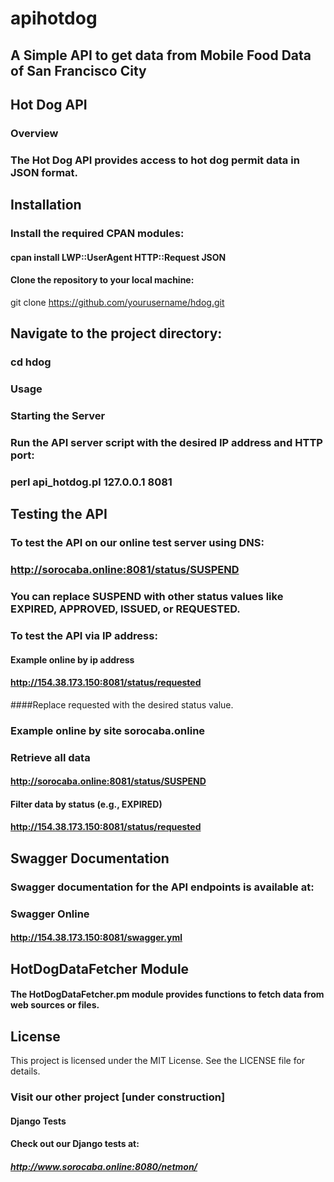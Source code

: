 # apihotdog
## A Simple API to get data from Mobile Food Data of San Francisco City

## Hot Dog API
### Overview
### The Hot Dog API provides access to hot dog permit data in JSON format.

## Installation
### Install the required CPAN modules:

#### cpan install LWP::UserAgent HTTP::Request JSON
#### Clone the repository to your local machine:

git clone https://github.com/yourusername/hdog.git
## Navigate to the project directory:

### cd hdog
### Usage
### Starting the Server
### Run the API server script with the desired IP address and HTTP port:

### perl api_hotdog.pl 127.0.0.1 8081

## Testing the API
### To test the API on our online test server using DNS:

### http://sorocaba.online:8081/status/SUSPEND
### You can replace SUSPEND with other status values like EXPIRED, APPROVED, ISSUED, or REQUESTED.

### To test the API via IP address:

#### Example online by ip address
#### http://154.38.173.150:8081/status/requested
####Replace requested with the desired status value.

### Example online by site sorocaba.online
### Retrieve all data
#### http://sorocaba.online:8081/status/SUSPEND

#### Filter data by status (e.g., EXPIRED)
#### http://154.38.173.150:8081/status/requested

## Swagger Documentation
### Swagger documentation for the API endpoints is available at:

### Swagger Online
#### http://154.38.173.150:8081/swagger.yml

## HotDogDataFetcher Module
#### The HotDogDataFetcher.pm module provides functions to fetch data from web sources or files.


## License
This project is licensed under the MIT License. See the LICENSE file for details.


### Visit our other project [under construction]
#### Django Tests
#### Check out our Django tests at:

##### http://www.sorocaba.online:8080/netmon/

